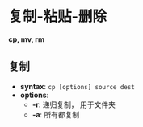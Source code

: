 # 复制-粘贴-删除



**cp, mv, rm**



## 复制

- **syntax**: `cp [options] source dest`
- **options**:
  - **-r**: 递归复制， 用于文件夹
  - **-a**: 所有都复制